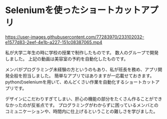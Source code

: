 # Seleniumを使ったショートカットアプリ




https://user-images.githubusercontent.com/77283970/233102032-e1577d83-2eef-4e1b-a227-151c08387065.mp4



私が大学二年生の時に学校の授業で制作したものです。
数人のグループで開発しました。
上記の動画は美容室の予約を自動化したものです。

メンバがプログラミング未経験の方というのもあり、私が班長を務め、アプリ開発全般を担当しました。
簡単なアプリではありますが一応載せておきます。
pythonのseleniumを用いて、めんどくさい作業を自動化するショートカットアプリです。

デザインにこだわりすぎてしまい、肝心の機能の部分をたくさん作ることができなかったのが反省点です。
プログラミングがわからずに困っているメンバとのコミュニケーションや、時間内に仕上げるということの難しさを学びました。
